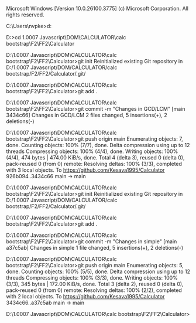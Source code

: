Microsoft Windows [Version 10.0.26100.3775]
(c) Microsoft Corporation. All rights reserved.

C:\Users\nvpke>d:

D:\>cd 1.0007 Javascript\DOM\CALCULATOR\calc bootstrap\F2\FF2\Calculator

D:\1.0007 Javascript\DOM\CALCULATOR\calc bootstrap\F2\FF2\Calculator>git init
Reinitialized existing Git repository in D:/1.0007 Javascript/DOM/CALCULATOR/calc bootstrap/F2/FF2/Calculator/.git/

D:\1.0007 Javascript\DOM\CALCULATOR\calc bootstrap\F2\FF2\Calculator>git add .

D:\1.0007 Javascript\DOM\CALCULATOR\calc bootstrap\F2\FF2\Calculator>git commit -m "Changes in GCD/LCM"
[main 3434c66] Changes in GCD/LCM
 2 files changed, 5 insertions(+), 2 deletions(-)

D:\1.0007 Javascript\DOM\CALCULATOR\calc bootstrap\F2\FF2\Calculator>git push origin main
Enumerating objects: 7, done.
Counting objects: 100% (7/7), done.
Delta compression using up to 12 threads
Compressing objects: 100% (4/4), done.
Writing objects: 100% (4/4), 474 bytes | 474.00 KiB/s, done.
Total 4 (delta 3), reused 0 (delta 0), pack-reused 0 (from 0)
remote: Resolving deltas: 100% (3/3), completed with 3 local objects.
To https://github.com/Kesava1995/Calculator
   926b094..3434c66  main -> main

D:\1.0007 Javascript\DOM\CALCULATOR\calc bootstrap\F2\FF2\Calculator>git init
Reinitialized existing Git repository in D:/1.0007 Javascript/DOM/CALCULATOR/calc bootstrap/F2/FF2/Calculator/.git/

D:\1.0007 Javascript\DOM\CALCULATOR\calc bootstrap\F2\FF2\Calculator>git add .

D:\1.0007 Javascript\DOM\CALCULATOR\calc bootstrap\F2\FF2\Calculator>git commit -m "Changes in simple"
[main a37c5ab] Changes in simple
 1 file changed, 5 insertions(+), 2 deletions(-)

D:\1.0007 Javascript\DOM\CALCULATOR\calc bootstrap\F2\FF2\Calculator>git push origin main
Enumerating objects: 5, done.
Counting objects: 100% (5/5), done.
Delta compression using up to 12 threads
Compressing objects: 100% (3/3), done.
Writing objects: 100% (3/3), 345 bytes | 172.00 KiB/s, done.
Total 3 (delta 2), reused 0 (delta 0), pack-reused 0 (from 0)
remote: Resolving deltas: 100% (2/2), completed with 2 local objects.
To https://github.com/Kesava1995/Calculator
   3434c66..a37c5ab  main -> main

D:\1.0007 Javascript\DOM\CALCULATOR\calc bootstrap\F2\FF2\Calculator>
